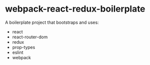 # webpack-react-redux-boilerplate

A boilerplate project that bootstraps and uses:
- react
- react-router-dom
- redux
- prop-types
- eslint
- webpack
